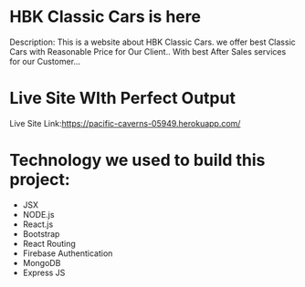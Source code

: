 # HBK Classic Cars is here

Description: 
This is a website about HBK Classic Cars.
we offer best Classic Cars with Reasonable Price for Our Client..
With  best After Sales services for our Customer...

# Live Site WIth Perfect Output

Live Site Link:https://pacific-caverns-05949.herokuapp.com/

# Technology we used to build this project:

- JSX
- NODE.js
- React.js
- Bootstrap
- React Routing
- Firebase Authentication
- MongoDB
- Express JS